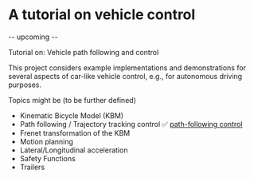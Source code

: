 # A tutorial on vehicle control

-- upcoming --

Tutorial on: Vehicle path following and control

This project considers example implementations and demonstrations for several aspects of car-like vehicle control, e.g., for autonomous driving purposes.

Topics might be (to be further defined)
- Kinematic Bicycle Model (KBM)
- Path following / Trajectory tracking control ✅ [path-following control](https://christianausb.github.io/vehicleControl/path_following_control.html) 
- Frenet transformation of the KBM
- Motion planning
- Lateral/Longitudinal acceleration
- Safety Functions
- Trailers
